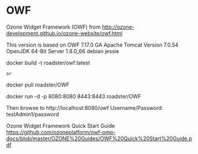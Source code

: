 # OWF
Ozone Widget Framework (OWF) from 
http://ozone-development.github.io/ozone-website/owf.html

This version is based on OWF 7.17.0 GA
Apache Tomcat Version 7.0.54
OpenJDK 64-Bit Server 1.8.0_66
debian jessie

docker build -t roadster/owf:latest

	or

docker pull roadster/OWF

docker run -d -p 8080:8080 8443:8443 roadster/OWF

Then browse to http://localhost:8080/owf
	Username/Password: testAdmin1/password

Ozone Widget Framework Quick Start Guide
https://github.com/ozoneplatform/owf-omp-docs/blob/master/OZONE%20Guides/OWF%20Quick%20Start%20Guide.pdf


